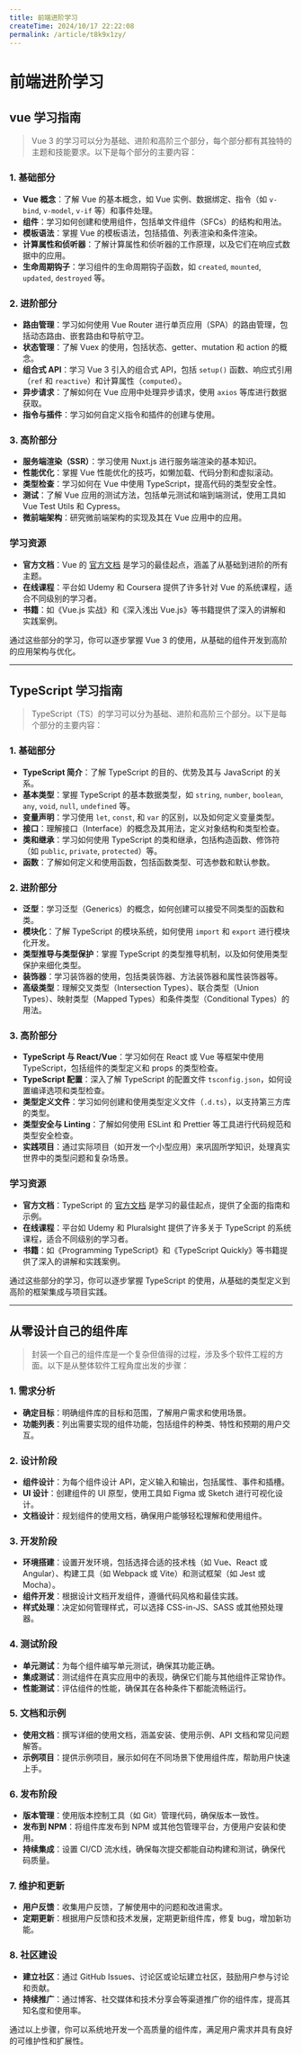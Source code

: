 ```yaml
---
title: 前端进阶学习
createTime: 2024/10/17 22:22:08
permalink: /article/t8k9x1zy/
---
```

# 前端进阶学习

## vue 学习指南

> Vue 3 的学习可以分为基础、进阶和高阶三个部分，每个部分都有其独特的主题和技能要求。以下是每个部分的主要内容：

### 1. 基础部分

- **Vue 概念**：了解 Vue 的基本概念，如 Vue 实例、数据绑定、指令（如 `v-bind`, `v-model`, `v-if` 等）和事件处理。
- **组件**：学习如何创建和使用组件，包括单文件组件（SFCs）的结构和用法。
- **模板语法**：掌握 Vue 的模板语法，包括插值、列表渲染和条件渲染。
- **计算属性和侦听器**：了解计算属性和侦听器的工作原理，以及它们在响应式数据中的应用。
- **生命周期钩子**：学习组件的生命周期钩子函数，如 `created`, `mounted`, `updated`, `destroyed` 等。

### 2. 进阶部分

- **路由管理**：学习如何使用 Vue Router 进行单页应用（SPA）的路由管理，包括动态路由、嵌套路由和导航守卫。
- **状态管理**：了解 Vuex 的使用，包括状态、getter、mutation 和 action 的概念。
- **组合式 API**：学习 Vue 3 引入的组合式 API，包括 `setup()` 函数、响应式引用（`ref` 和 `reactive`）和计算属性（`computed`）。
- **异步请求**：了解如何在 Vue 应用中处理异步请求，使用 `axios` 等库进行数据获取。
- **指令与插件**：学习如何自定义指令和插件的创建与使用。

### 3. 高阶部分

- **服务端渲染（SSR）**：学习使用 Nuxt.js 进行服务端渲染的基本知识。
- **性能优化**：掌握 Vue 性能优化的技巧，如懒加载、代码分割和虚拟滚动。
- **类型检查**：学习如何在 Vue 中使用 TypeScript，提高代码的类型安全性。
- **测试**：了解 Vue 应用的测试方法，包括单元测试和端到端测试，使用工具如 Vue Test Utils 和 Cypress。
- **微前端架构**：研究微前端架构的实现及其在 Vue 应用中的应用。

### 学习资源

- **官方文档**：Vue 的 [官方文档](https://vuejs.org/) 是学习的最佳起点，涵盖了从基础到进阶的所有主题。
- **在线课程**：平台如 Udemy 和 Coursera 提供了许多针对 Vue 的系统课程，适合不同级别的学习者。
- **书籍**：如《Vue.js 实战》和《深入浅出 Vue.js》等书籍提供了深入的讲解和实践案例。

通过这些部分的学习，你可以逐步掌握 Vue 3 的使用，从基础的组件开发到高阶的应用架构与优化。

---

## TypeScript 学习指南

> TypeScript（TS）的学习可以分为基础、进阶和高阶三个部分。以下是每个部分的主要内容：

### 1. 基础部分

- **TypeScript 简介**：了解 TypeScript 的目的、优势及其与 JavaScript 的关系。
- **基本类型**：掌握 TypeScript 的基本数据类型，如 `string`, `number`, `boolean`, `any`, `void`, `null`, `undefined` 等。
- **变量声明**：学习使用 `let`, `const`, 和 `var` 的区别，以及如何定义变量类型。
- **接口**：理解接口（Interface）的概念及其用法，定义对象结构和类型检查。
- **类和继承**：学习如何使用 TypeScript 的类和继承，包括构造函数、修饰符（如 `public`, `private`, `protected`）等。
- **函数**：了解如何定义和使用函数，包括函数类型、可选参数和默认参数。

### 2. 进阶部分

- **泛型**：学习泛型（Generics）的概念，如何创建可以接受不同类型的函数和类。
- **模块化**：了解 TypeScript 的模块系统，如何使用 `import` 和 `export` 进行模块化开发。
- **类型推导与类型保护**：掌握 TypeScript 的类型推导机制，以及如何使用类型保护来细化类型。
- **装饰器**：学习装饰器的使用，包括类装饰器、方法装饰器和属性装饰器等。
- **高级类型**：理解交叉类型（Intersection Types）、联合类型（Union Types）、映射类型（Mapped Types）和条件类型（Conditional Types）的用法。

### 3. 高阶部分

- **TypeScript 与 React/Vue**：学习如何在 React 或 Vue 等框架中使用 TypeScript，包括组件的类型定义和 props 的类型检查。
- **TypeScript 配置**：深入了解 TypeScript 的配置文件 `tsconfig.json`，如何设置编译选项和类型检查。
- **类型定义文件**：学习如何创建和使用类型定义文件（`.d.ts`），以支持第三方库的类型。
- **类型安全与 Linting**：了解如何使用 ESLint 和 Prettier 等工具进行代码规范和类型安全检查。
- **实践项目**：通过实际项目（如开发一个小型应用）来巩固所学知识，处理真实世界中的类型问题和复杂场景。

### 学习资源

- **官方文档**：TypeScript 的 [官方文档](https://www.typescriptlang.org/docs/) 是学习的最佳起点，提供了全面的指南和示例。
- **在线课程**：平台如 Udemy 和 Pluralsight 提供了许多关于 TypeScript 的系统课程，适合不同级别的学习者。
- **书籍**：如《Programming TypeScript》和《TypeScript Quickly》等书籍提供了深入的讲解和实践案例。

通过这些部分的学习，你可以逐步掌握 TypeScript 的使用，从基础的类型定义到高阶的框架集成与项目实践。

---

## 从零设计自己的组件库

> 封装一个自己的组件库是一个复杂但值得的过程，涉及多个软件工程的方面。以下是从整体软件工程角度出发的步骤：

### 1. 需求分析

- **确定目标**：明确组件库的目标和范围，了解用户需求和使用场景。
- **功能列表**：列出需要实现的组件功能，包括组件的种类、特性和预期的用户交互。

### 2. 设计阶段

- **组件设计**：为每个组件设计 API，定义输入和输出，包括属性、事件和插槽。
- **UI 设计**：创建组件的 UI 原型，使用工具如 Figma 或 Sketch 进行可视化设计。
- **文档设计**：规划组件的使用文档，确保用户能够轻松理解和使用组件。

### 3. 开发阶段

- **环境搭建**：设置开发环境，包括选择合适的技术栈（如 Vue、React 或 Angular）、构建工具（如 Webpack 或 Vite）和测试框架（如 Jest 或 Mocha）。
- **组件开发**：根据设计文档开发组件，遵循代码风格和最佳实践。
- **样式处理**：决定如何管理样式，可以选择 CSS-in-JS、SASS 或其他预处理器。

### 4. 测试阶段

- **单元测试**：为每个组件编写单元测试，确保其功能正确。
- **集成测试**：测试组件在真实应用中的表现，确保它们能与其他组件正常协作。
- **性能测试**：评估组件的性能，确保其在各种条件下都能流畅运行。

### 5. 文档和示例

- **使用文档**：撰写详细的使用文档，涵盖安装、使用示例、API 文档和常见问题解答。
- **示例项目**：提供示例项目，展示如何在不同场景下使用组件库，帮助用户快速上手。

### 6. 发布阶段

- **版本管理**：使用版本控制工具（如 Git）管理代码，确保版本一致性。
- **发布到 NPM**：将组件库发布到 NPM 或其他包管理平台，方便用户安装和使用。
- **持续集成**：设置 CI/CD 流水线，确保每次提交都能自动构建和测试，确保代码质量。

### 7. 维护和更新

- **用户反馈**：收集用户反馈，了解使用中的问题和改进需求。
- **定期更新**：根据用户反馈和技术发展，定期更新组件库，修复 bug，增加新功能。

### 8. 社区建设

- **建立社区**：通过 GitHub Issues、讨论区或论坛建立社区，鼓励用户参与讨论和贡献。
- **持续推广**：通过博客、社交媒体和技术分享会等渠道推广你的组件库，提高其知名度和使用率。

通过以上步骤，你可以系统地开发一个高质量的组件库，满足用户需求并具有良好的可维护性和扩展性。
